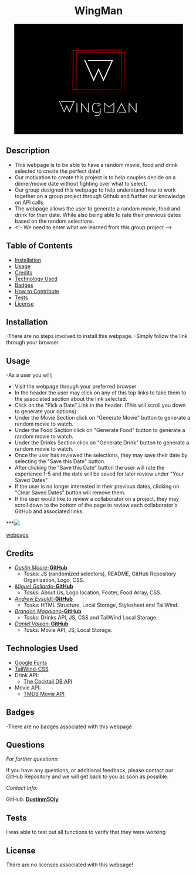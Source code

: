 <h1 align="center">WingMan</h1>  
<p align="center">
    <img width="460" height="300" src="assets\Logo Image\Wingman 3b_edited.jpg">
</p>


## Description

* This webpage is to be able to have a random movie, food and drink selected to create the perfect date! 
* Our motivation to create this project is to help couples decide on a dinner/movie date without fighting over what to select.
* Our group designed this webpage to help understand how to work together on a group project through Github and further our knowledge on API calls.
* The webpage allows the user to generate a random movie, food and drink for their date. While also being able to rate their previous dates based on the random selections.
* <!- We need to enter what we learned from this group project -->

## Table of Contents

* [Installation](#installation)
* [Usage](#usage)
* [Credits](#credits)
* [Technology Used](#technologies-used)
* [Badges](#badges)
* [How to Contribute](#how-to-contribute)
* [Tests](#tests)
* [License](#license)

## Installation

-There are no steps involved to install this webpage.
-Simply follow the link through your browser.

## Usage

-As a user you will;
* Visit the webpage through your preferred browser
* In the header the user may click on any of this top links to take them to the associated section about the link selected.
* Click on the "Pick a Date" Link in the header. (This will scroll you down to generate your options)
* Under the Movie Section click on "Generate Movie" button to generate a random movie to watch.
* Under the Food Section click on "Generate Food" button to generate a random movie to watch.
* Under the Drinks Section click on "Generate Drink" button to generate a random movie to watch.
* Once the user has reviewed the selections, they may save their date by selecting the "Save this Date" button.
* After clicking the "Save this Date" button the user will rate the experience 1-5 and the date will be saved for later review under "Your Saved Dates"
* If the user is no longer interested in their previous dates, clicking on "Clear Saved Dates" button will remove them.
* If the user would like to review a collaborator on a project, they may scroll down to the bottom of the page to review each collaborator's GitHub and associated links.   


***<img src="Screen Shot of Webpage"></img>



[webpage](https://dustinm5oly.github.io/WingMan/)


## Credits

* [*Dustin Moore*-**GitHub**](https://github.com/Dustinm5Oly)
    * *Tasks:* JS (randomized selectors), README, GitHub Repository Organization, Logo, CSS. 
* [*Miguel Gallardo*-**GitHub**](https://github.com/magallardo77)
    * *Tasks:* About Us, Logo location, Footer, Food Array, CSS.
* [*Andrew Eysoldt*-**GitHub**](https://github.com/Pogga1)
    * *Tasks:* HTML Structure, Local Storage, Stylesheet and TailWind. 
* [*Brandon Maggiano*-**GitHub**](https://github.com/bmaggiano)
    * *Tasks:* Drinks API, JS, CSS and TailWind Local Storage.
* [*Daniel Valean*-**GitHub**](https://github.com/daniel-valean)
    * *Tasks:* Movie API, JS, Local Storage.


## Technologies Used
* [Google Fonts](https://fonts.google.com/)
* [TailWind-CSS](https://tailwindcss.com/)
* Drink API:
    * [The Cocktail DB API](https://rapidapi.com/thecocktaildb/api/the-cocktail-db/)
* Movie API:
    * [TMDB Movie API](https://www.themoviedb.org/documentation/api)



## Badges

-There are no badges associated with this webpage

## Questions
*For further questions:*

If you have any questions, or additional feedback, please contact our GitHub Repository and we will get back to you as soon as possible.

*Contact Info:*

GitHub: [**Dustinm5Oly**](https://github.com/Dustinm5Oly/WingMan)

## Tests

I was able to test out all functions to verify that they were working

## License

There are no licenses associated with this webpage!
